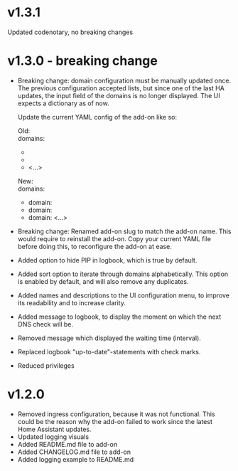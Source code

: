 # v1.3.1
Updated codenotary, no breaking changes

# v1.3.0 - breaking change
- Breaking change: domain configuration must be manually updated once. The previous configuration accepted lists, but since one of the last HA updates, the input field of the domains is no longer displayed.
  The UI expects a dictionary as of now.

  Update the current YAML config of the add-on like so:

  Old:<br>
  domains:
    - <domain1>
    - <domain2>
    - <...>

  New:<br>
  domains:
    - domain: <domain1>
    - domain: <domain2>
    - domain: <...>

- Breaking change: Renamed add-on slug to match the add-on name. This would require to reinstall the add-on. Copy your current YAML file before doing this, to
  reconfigure the add-on at ease.
- Added option to hide PIP in logbook, which is true by default.
- Added sort option to iterate through domains alphabetically. This option is enabled by default, and will also remove any duplicates.
- Added names and descriptions to the UI configuration menu, to improve its readability and to increase clarity.
- Added message to logbook, to display the moment on which the next DNS check will be.
- Removed message which displayed the waiting time (interval).
- Replaced logbook "up-to-date"-statements with check marks.
- Reduced privileges
  
# v1.2.0
- Removed ingress configuration, because it was not functional. This could be the reason why the add-on failed to work since the latest Home Assistant updates.
- Updated logging visuals
- Added README.md file to add-on
- Added CHANGELOG.md file to add-on
- Added logging example to README.md
